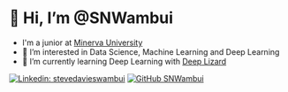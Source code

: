# 👋 Hi, I’m @SNWambui
- I'm a junior at [Minerva University](https://www.minerva.edu)
- 👀 I’m interested in Data Science, Machine Learning and Deep Learning
- 🌱 I’m currently learning Deep Learning with [Deep Lizard](https://deeplizard.com)

[![Linkedin: stevedavieswambui](https://img.shields.io/badge/-stevedavieswambui-blue?style=flat-square&logo=Linkedin&logoColor=white&link=https://www.linkedin.com/in/stevedavies-wambui/)](https://www.linkedin.com/in/stevedavies-wambui/)
[![GitHub SNWambui](https://img.shields.io/github/followers/SNWambui?label=follow&style=social)](https://github.com/SNWambui)
<!---
SNWambui/SNWambui is a ✨ special ✨ repository because its `README.md` (this file) appears on your GitHub profile.
You can click the Preview link to take a look at your changes.
--->

